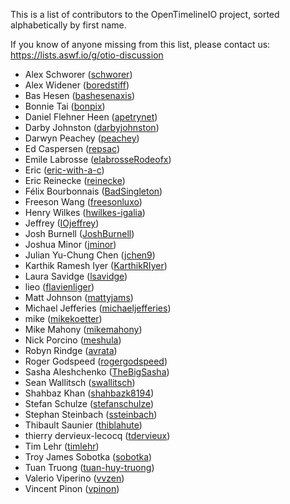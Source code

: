 This is a list of contributors to the OpenTimelineIO project, sorted alphabetically by first name.

If you know of anyone missing from this list, please contact us: https://lists.aswf.io/g/otio-discussion

* Alex Schworer ([schworer](https://github.com/schworer))
* Alex Widener ([boredstiff](https://github.com/boredstiff))
* Bas Hesen ([bashesenaxis](https://github.com/bashesenaxis))
* Bonnie Tai ([bonpix](https://github.com/bonpix))
* Daniel Flehner Heen ([apetrynet](https://github.com/apetrynet))
* Darby Johnston ([darbyjohnston](https://github.com/darbyjohnston))
* Darwyn Peachey ([peachey](https://github.com/peachey))
* Ed Caspersen ([repsac](https://github.com/repsac))
* Emile Labrosse ([elabrosseRodeofx](https://github.com/elabrosseRodeofx))
* Eric ([eric-with-a-c](https://github.com/eric-with-a-c))
* Eric Reinecke ([reinecke](https://github.com/reinecke))
* Félix Bourbonnais ([BadSingleton](https://github.com/BadSingleton))
* Freeson Wang ([freesonluxo](https://github.com/freesonluxo))
* Henry Wilkes ([hwilkes-igalia](https://github.com/hwilkes-igalia))
* Jeffrey ([IOjeffrey](https://github.com/IOjeffrey))
* Josh Burnell ([JoshBurnell](https://github.com/JoshBurnell))
* Joshua Minor ([jminor](https://github.com/jminor))
* Julian Yu-Chung Chen ([jchen9](https://github.com/jchen9))
* Karthik Ramesh Iyer ([KarthikRIyer](https://github.com/KarthikRIyer))
* Laura Savidge ([lsavidge](https://github.com/lsavidge))
* lieo ([flavienliger](https://github.com/flavienliger))
* Matt Johnson ([mattyjams](https://github.com/mattyjams))
* Michael Jefferies ([michaeljefferies](https://github.com/michaeljefferies))
* mike ([mikekoetter](https://github.com/mikekoetter))
* Mike Mahony ([mikemahony](https://github.com/mikemahony))
* Nick Porcino ([meshula](https://github.com/meshula))
* Robyn Rindge ([avrata](https://github.com/avrata))
* Roger Godspeed ([rogergodspeed](https://github.com/rogergodspeed))
* Sasha Aleshchenko ([TheBigSasha](https://github.com/TheBigSasha))
* Sean Wallitsch ([swallitsch](https://github.com/swallitsch))
* Shahbaz Khan ([shahbazk8194](https://github.com/shahbazk8194))
* Stefan Schulze ([stefanschulze](https://github.com/stefanschulze))
* Stephan Steinbach ([ssteinbach](https://github.com/ssteinbach))
* Thibault Saunier ([thiblahute](https://github.com/thiblahute))
* thierry dervieux-lecocq ([tdervieux](https://github.com/tdervieux))
* Tim Lehr ([timlehr](https://github.com/timlehr))
* Troy James Sobotka ([sobotka](https://github.com/sobotka))
* Tuan Truong ([tuan-huy-truong](https://github.com/tuan-huy-truong))
* Valerio Viperino ([vvzen](https://github.com/vvzen))
* Vincent Pinon ([vpinon](https://github.com/vpinon))
